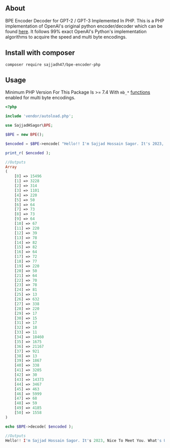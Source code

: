 ## About
BPE Encoder Decoder for GPT-2 / GPT-3 Implemented In PHP. This is a PHP implementation of OpenAI's original python encoder/decoder which can be found [here](https://github.com/openai/gpt-2/blob/master/src/encoder.py). It follows 99% exact OpenAI's Python's implementation algorithms to acquire the speed and multi byte encodings.

## Install with composer

```
composer require sajjadh47/bpe-encoder-php
```

## Usage

Minimum PHP Version For This Package Is >= 7.4 With `mb_*` [functions](https://www.php.net/manual/en/book.mbstring.php) enabled for multi byte encodings.

```php
<?php

include 'vendor/autoload.php';

use SajjadHSagor\BPE;

$BPE = new BPE();

$encoded = $BPE->encode( "Hello!! I'm Sajjad Hossain Sagor. It's 2023, Nice To Meet You. What's Up? :) 🤗" );

print_r( $encoded );

//Outputs
Array
(
    [0] => 15496
    [1] => 3228
    [2] => 314
    [3] => 1101
    [4] => 220
    [5] => 50
    [6] => 64
    [7] => 73
    [8] => 73
    [9] => 64
    [10] => 67
    [11] => 220
    [12] => 39
    [13] => 78
    [14] => 82
    [15] => 82
    [16] => 64
    [17] => 72
    [18] => 77
    [19] => 220
    [20] => 50
    [21] => 64
    [22] => 70
    [23] => 78
    [24] => 81
    [25] => 13
    [26] => 632
    [27] => 338
    [28] => 220
    [29] => 17
    [30] => 15
    [31] => 17
    [32] => 18
    [33] => 11
    [34] => 18460
    [35] => 1675
    [36] => 21167
    [37] => 921
    [38] => 13
    [39] => 1867
    [40] => 338
    [41] => 3205
    [42] => 30
    [43] => 14373
    [44] => 3467
    [45] => 463
    [46] => 5999
    [47] => 68
    [48] => 59
    [49] => 4185
    [50] => 1558
)

echo $BPE->decode( $encoded );

//Outputs
Hello!! I'm Sajjad Hossain Sagor. It's 2023, Nice To Meet You. What's Up? :) 🤗

```
